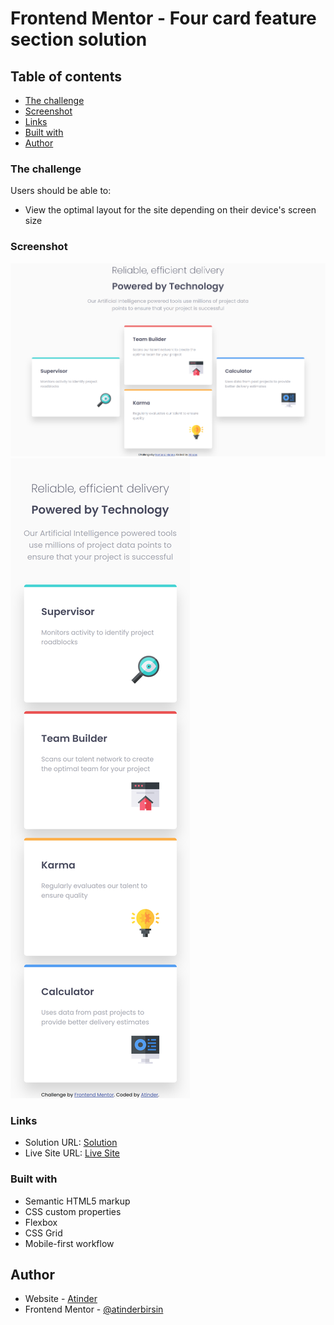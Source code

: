 # Frontend Mentor - Four card feature section solution

## Table of contents

- [The challenge](#the-challenge)
- [Screenshot](#screenshot)
- [Links](#links)
- [Built with](#built-with)
- [Author](#author)

### The challenge

Users should be able to:

- View the optimal layout for the site depending on their device's screen size

### Screenshot

<img src="Screenshot/Desktop.png">
<img src="Screenshot/Mobile.png">

### Links

- Solution URL: [Solution](https://github.com/atinderbirsin/frontEndMentor/tree/main/four-card-feature-section-master)
- Live Site URL: [Live Site](https://four-cardss.netlify.app/)

### Built with

- Semantic HTML5 markup
- CSS custom properties
- Flexbox
- CSS Grid
- Mobile-first workflow

## Author

- Website - [Atinder](https://github.com/atinderbirsin)
- Frontend Mentor - [@atinderbirsin](https://www.frontendmentor.io/profile/atinderbirsin)
